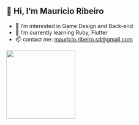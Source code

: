## 👋 Hi, I’m Mauricio Ribeiro


- 👀 I’m interested in Game Design and Back-end
- 🌱 I’m currently learning Ruby, Flutter 
- 📫 contact me: mauricio.ribeiro.sd@gmail.com

<img height="180em" src="https://github-readme-stats.vercel.app/api/top-langs/?username=Kaine-Koyomi&layout=compact&langs_count=7&theme=algolia"/>

##
